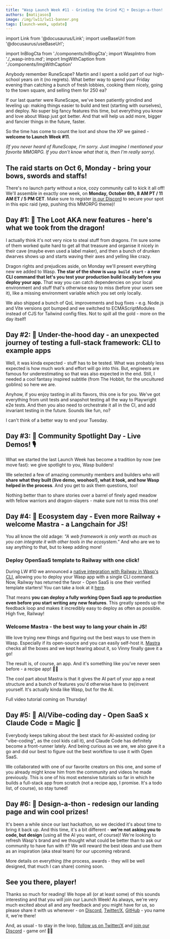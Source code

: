 ```yaml
---
title: "Wasp Launch Week #11 - Grinding the Grind ⛏️💎 + Design-a-thon! 🎨 "
authors: [matijasos]
image: /img/lw11/lw11-banner.png
tags: [launch-week, update]
---
```


import Link from '@docusaurus/Link';
import useBaseUrl from '@docusaurus/useBaseUrl';

import InBlogCta from './components/InBlogCta';
import WaspIntro from './_wasp-intro.md';
import ImgWithCaption from './components/ImgWithCaption'

<ImgWithCaption
    alt="Launch Week 11 is here"
    source="img/lw11/lw11-banner.png"
/>

Anybody remember RuneScape? Martin and I spent a solid part of our high-school years on it (no regrets). What better way to spend your Friday evening than catching a bunch of fresh lobbies, cooking them nicely, going to the town square, and selling them for 250 ea?

If our last quarter were RuneScape, we've been patiently grindind and leveling up: making things easier to build and test (starting with ourselves), and deploy. No super big fancy features this time, but everything you know and love about Wasp just got better. And that will help us add more, bigger and fancier things in the future, faster.

So the time has come to count the loot and show the XP we gained - **welcome to Launch Week #11**.

*(If you never heard of RuneScape, I'm sorry. Just imagine I mentioned your favorite MMORPG. If you don't know what that is, then I'm really sorry).*

<ImgWithCaption
    alt="RuneScape sales"
    source="img/lw11/runescape-sales.webp"
    caption="Ah, these were the days. I still remember my fingers getting sore from constantly typing the same thing."
/>

## The raid starts on Oct 6, Monday - bring your bows, swords and staffs!

There's no launch party without a nice, cozy community call to kick it all off! We'll assemble in exactly one week, on **Monday, October 6th, 8 AM PT / 11 AM ET / 5 PM CET**. Make sure to register [in our Discord](https://discord.gg/yeyPb6Rk?event=1421153157215424764) to secure your spot in this epic raid (yep, pushing this MMORPG theme)!

<ImgWithCaption
    alt="Event instructions"
    source="img/lw11/lw11-register.png"
    caption="I'll see you there, fellow adventurer."
/>

## **Day #1: 🐲 The Loot AKA new features** - here's what we took from the dragon!

I actually think it's not very nice to steal stuff from dragons. I'm sure some of them worked quite hard to get all that treasure and organise it nicely in their cave (maybe even used a label maker), and then a bunch of drunken dwarves shows up and starts waving their axes and yelling like crazy.

Dragon rights and prejudices aside, on Monday we'll present everything new we added to Wasp. **The star of the show is `wasp build start` - a new CLI command that let's you test your production build locally before you deploy your app.** That way you can catch dependencies on your local environment and stuff that's otherwise easy to miss (before your users see it), like a missing environment variable which you set only locally.

<ImgWithCaption
    alt="Wasp build start"
    source="img/lw11/wasp-build-start.png"
/>

We also shipped a bunch of QoL improvements and bug fixes - e.g. Node.js and Vite versions got bumped and we switched to ECMAScriptModules instead of CJS for Tailwind config files. Not to spill all the gold - more on the day itself!

## **Day #2: 🔧 Under-the-hood day** - an unexpected journey of testing a full-stack framework: CLI to example apps

Well, it was kinda expected - stuff has to be tested. What was probably less expected is how much work and effort will go into this. But, engineers are famous for underestimating so that was also expected in the end. Still, I needed a cool fantasy inspired subtitle (from The Hobbit, for the uncultured goblins) so here we are.

Anyhow, if you enjoy tasting in all its flavors, this one is for you. We've got everything from unit tests and snapshot testing all the way to Playwright e2e tests. And then you also need to orchestrate it all in the CI, and add invariant testing in the future. Sounds like fun, no?

<ImgWithCaption
    alt="Testing meme"
    source="img/lw11/testing-meme.png"
    caption="Can you believe I used no AI to create this meme?"
/>

I can't think of a better way to end your Tuesday.


## **Day #3: 🔦 Community Spotlight Day** - Live Demos! 🎙️

<ImgWithCaption
    alt="I love wasp testimonial"
    source="img/lw11/rachie-testimonial.jpg"
    caption="And we love you back, rachie cakies. More than you can ever know."
    width="500px"
/>

What we started the last Launch Week has become a tradition by now (we move fast): we give spotlight to you, Wasp builders!

We selected a few of amazing community members and builders who will **share what they built (live demo, woohoo!), what it took, and how Wasp helped in the process**. And you get to ask them questions, too!

Nothing better than to share stories over a barrel of finely aged meadow with fellow warriors and dragon-slayers - make sure not to miss this one!

<ImgWithCaption
    alt="I love wasp testimonial"
    source="img/lw11/dwarves-cheers.gif"
    caption="Friday night after you've successfully pushed to prod"
/>


## **Day #4: 🧩 Ecosystem day** - Even more Railway + welcome Mastra - a Langchain for JS! 

<ImgWithCaption
    alt="I love wasp testimonial"
    source="img/lw11/wasp-mastra-railway.png"
/>

You all know the old adage: *"A web framework is only worth as much as you can integrate it with other tools in the ecosystem."* And who are we to say anything to that, but to keep adding more!

### Deploy OpenSaaS template to Railway with one click!

During LW #10 we announced a [native integration with Railway in Wasp's CLI](docs/deployment/deployment-methods/wasp-deploy/railway), allowing you to deploy your Wasp app with a single CLI command. Now, Railway has returned the favor - Open SaaS is one their verified template starters! You can take a look at it [here](https://railway.com/deploy/open-saas).

<ImgWithCaption
    alt="Open SaaS on Railway"
    source="img/lw11/opensaas-railway.png"
/>

That means **you can deploy a fully working Open SaaS app to production even before you start writing any new features**. This greatly speeds up the feedback loop and makes it incredibly easy to deploy as often as possible. High five, Railway!

### Welcome Mastra - the best way to lang your chain in JS!

We love trying new things and figuring out the best ways to use them in Wasp. Especially if its open-source and you can easily self-host it. [Mastra](https://mastra.ai/) checks all the boxes and we kept hearing about it, so Vinny finally gave it a go!

The result is, of course, an app. And it's something like you've never seen before - a recipe app! 🤯🤯

<ImgWithCaption
    alt="Wasp x Mastra"
    source="img/lw11/wasp-mastra.png"
/>

The cool part about Mastra is that it gives the AI part of your app a neat structure and a bunch of features you'd otherwise have to (re)invent yourself. It's actually kinda like Wasp, but for the AI.

Full video tutorial coming on Thursday!

## **Day #5: 🤖 AI/Vibe-coding day** - Open SaaS x Claude Code = Magic 🧙

<ImgWithCaption
    alt="Open SaaS x Claude Code"
    source="img/lw11/os-cc.png"
    width="500px"
/>

Everybody keeps talking about the best stack for AI-assisted coding (or "vibe-coding", as the cool kids call it), and Claude Code has definitely become a front-runner lately. And being curious as we are, we also gave it a go and did our best to figure out the best workflow to use it with Open SaaS.

We collaborated with one of our favorite creators on this one, and some of you already might know him from the community and videos he made previously. This is one of his most extensive tutorials so far in which he builds a full-stack app from scratch (not a recipe app, I promise. It's a todo list, of course), so stay tuned!

## **Day #6: 🎨 Design-a-thon** - redesign our landing page and win cool prizes!

<ImgWithCaption
    alt="Design-a-thon"
    source="img/lw11/wasp-artest.png"
    width="500px"
/>

It's been a while since our last hackathon, so we decided it's about time to bring it back up. And this time, it's a bit different - **we're not asking you to code, but design** (using all the AI you want, of course)! We're looking to refresh Wasp's brand and we thought what could be better than to ask our community to have fun with it? We will reward the best ideas and use them as an inspiration (aka steal team) for our upcoming rebrand.

More details on everything (the process, awards - they will be well designed, that much I can share) coming soon.

## See you there, player!

<ImgWithCaption
    alt="See you"
    source="img/lw11/ninja.gif"
    caption="Smash that 'Interested' button in our Discord invite"
/>

Thanks so much for reading! We hope all (or at least some) of this sounds interesting and that you will join our Launch Week! As always, we're very much excited about all and any feedback and you might have for us, so please share it with us whenever - on [Discord](https://discord.com/invite/rzdnErX), [Twitter/X](https://x.com/WaspLang), [GitHub](https://github.com/wasp-lang/wasp) - you name it, we're there!


And, as usual - to stay in the loop, [follow us on Twitter/X](https://twitter.com/WaspLang) and [join our Discord](https://discord.gg/rzdnErX) - game on! 🐝🐝
